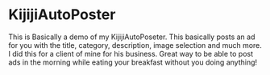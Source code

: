 # KijijiAutoPoster

This is Basically a demo of my KijijiAutoPoseter. This basically posts an ad for you with the title, category, description, image selection and much more.
I did this for a client of mine for his business.
Great way to be able to post ads in the morning while eating your breakfast without you doing anything!
